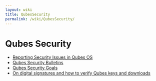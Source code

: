 ```yaml
---
layout: wiki
title: QubesSecurity
permalink: /wiki/QubesSecurity/
---
```


Qubes Security
==============

-   [Reporting Security Issues in Qubes OS](/wiki/SecurityPage)
-   [Qubes Security Bulletins](/wiki/SecurityBulletins)
-   [Qubes Security Goals](/wiki/SecurityGoals)
-   [On digital signatures and how to verify Qubes keys and downloads](/wiki/VerifyingSignatures)

